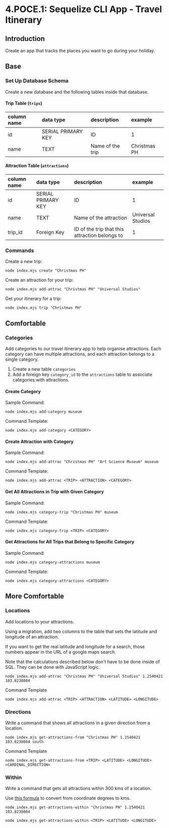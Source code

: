# 4.POCE.1: Sequelize CLI App - Travel Itinerary

## Introduction

Create an app that tracks the places you want to go during your holiday.

## Base

### Set Up Database Schema

Create a new database and the following tables inside that database.

#### Trip Table \(`trips`\)

| column name | data type | description | example |
| :--- | :--- | :--- | :--- |
| id | SERIAL PRIMARY KEY | ID | 1 |
| name | TEXT | Name of the trip | Christmas PH |

#### Attraction Table \(`attractions`\)

| column name | data type | description | example |
| :--- | :--- | :--- | :--- |
| id | SERIAL PRIMARY KEY | ID | 1 |
| name | TEXT | Name of the attraction | Universal Studios |
| trip\_id | Foreign Key | ID of the trip that this attraction belongs to | 1 |

### Commands

Create a new trip:

```text
node index.mjs create "Christmas PH"
```

Create an attraction for your trip:

```text
node index.mjs add-attrac "Christmas PH" "Universal Studios"
```

Get your itinerary for a trip:

```text
node index.mjs trip "Christmas PH"
```

## Comfortable

### Categories

Add categories to our travel itinerary app to help organise attractions. Each category can have multiple attractions, and each attraction belongs to a single category. 

1. Create a new table `categories`
2. Add a foreign key `category_id` to the `attractions` table to associate categories with attractions.

#### Create Category

Sample Command:

```text
node index.mjs add-category museum
```

Command Template:

```text
node index.mjs add-category <CATEGORY>
```

#### Create Attraction with Category

Sample Command:

```text
node index.mjs add-attrac "Christmas PH" "Art Science Museum" museum
```

Command Template:

```text
node index.mjs add-attrac <TRIP> <ATTRACTION> <CATEGORY>
```

#### Get All Attractions in Trip with Given Category

Sample Command:

```text
node index.mjs category-trip "Christmas PH" museum
```

Command Template:

```text
node index.mjs category-trip <TRIP> <CATEGORY>
```

#### Get Attractions for All Trips that Belong to Specific Category

Sample Command:

```text
node index.mjs category-attractions museum
```

Command Template:

```text
node index.mjs category-attractions <CATEGORY>
```

## More Comfortable

### Locations

Add locations to your attractions.

Using a migration, add two columns to the table that sets the latitude and longitude of an attraction.

If you want to get the real latitude and longitude for a search, those numbers appear in the URL of a google maps search.

Note that the calculations described below don't have to be done inside of SQL. They can be done with JavaScript logic.

```text
node index.mjs add-attrac "Christmas PH" "Universal Studios" 1.2540421 103.8238084
```

Command Template

```text
node index.mjs add-attrac <TRIP> <ATTRACTION> <LATITUDE> <LONGITUDE>
```

### Directions

Write a command that shows all attractions in a given direction from a location.

```text
node index.mjs get-attractions-from "Christmas PH" 1.2540421 103.8238084 south
```

Command Template

```text
node index.mjs get-attractions-from <TRIP> <LATITUDE> <LONGITUDE> <CARDINAL_DIRECTION>
```

### Within

Write a command that gets all attractions within 300 kms of a location.

Use [this formula](https://stackoverflow.com/questions/27928/calculate-distance-between-two-latitude-longitude-points-haversine-formula) to convert from coordinate degrees to kms.

```text
node index.mjs get-attractions-within "Christmas PH" 1.2540421 103.8238084
```

```text
node index.mjs get-attractions-within <TRIP> <LATITUDE> <LONGITUDE>
```

